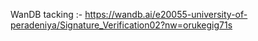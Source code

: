 WanDB tacking :- https://wandb.ai/e20055-university-of-peradeniya/Signature_Verification02?nw=orukegig71s

